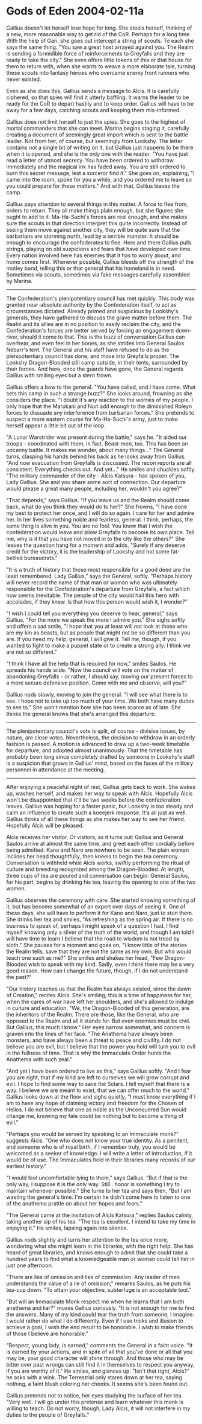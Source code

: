 <!-- TITLE: Gods of Eden 2004-02-11a -->
<!-- SUBTITLE: A game log for Gods of Eden -->

# Gods of Eden 2004-02-11a

Gallius doesn't let herself lose hope for long. She steels herself, thinking of a new, more reasonable way to get rid of the CoR. Perhaps for a long time. With the help of Gari, she goes out intercept a string of scouts. To each she says the same thing. "You saw a great host arrayed against you. The Realm is sending a formidible force of reinforcements to Greyfalls and they are ready to take the city." She even offers little tokens of this or that house for them to return with, when she wants to weave a more elaborate tale, turning these scouts into fantasy heroes who overcame enemy front runners who never existed.

Even as she does this, Gallius sends a message to Alcis. It is carefully ciphered, so that spies will find it utterly baffling. It warns the leader to be ready for the CoR to depart hastily and to keep order. Gallius will have to be away for a few days, catching scouts and keeping them mis-informed.

Gallius does not limit herself to just the spies. She goes to the highest of mortal commanders that she can meet. Marina begins staging it, carefully creating a document of seemingly great import which is sent to the battle leader. Not from her, of course, but seemingly from Lookshy. The letter contains not a single bit of writing on it, but Gallius just happens to be there when it is opened, and she is the only one with the reader. "You have just read a letter of utmost secrecy. You have been ordered to withdraw immediately and the magical ink has faded away. You are still ordered to burn this secret message, lest a sorceror find it." She goes on, explaining, "I came into the room, spoke for you a while, and you ordered me to leave so you could prepare for these matters." And with that, Gallius leaves the camp.

Gallius pays attention to several things in this matter. A force to flee from, orders to return. They all make things plain enough, but she figures she ought to add to it. Ma-Ha-Suchi's forces are real enough, and she makes sure the scouts in that direction interpret this quite incorrectly. Instead of seeing them move against another city, they will be quite sure that the barbarians are storming north, lead by a terrible monster. It should be enough to encourage the confederates to flee. Here and there Gallius pulls strings, playing on old suspicions and fears that have developed over time. Every nation involved here has enemies that it has to worry about, and home comes first. Whenever possible, Gallius bleeds off the strength of the motley band, telling this or that general that his homeland is in need. Sometimes via scouts, sometimes via fake messages carefully assembled by Marina.

---

The Confederation's plenipotentiary council has met quickly. This body was granted near-absolute authority by the Confederation itself, to act as circumstances dictated. Already primed and suspicious by Lookshy's generals, they have gathered to discuss the grave matter before them. The Realm and its allies are in no position to easily reclaim the city, and the Confederation's forces are better served by forcing an engagement down-river, should it come to that. This is the buzz of conversation Gallius can overhear, and even feel in her bones, as she strides into General Saulos Nebarr's tent. The General and his staff have refused to do as the plenipotentiary council has done, and move into Greyfalls proper. The Lookshy Dragon-Blooded still camp outside, in their tents, surrounded by their forces. And here, once the guards have gone, the General regards Gallius with smiling eyes but a stern frown.

Gallius offers a bow to the general. "You have called, and I have come. What sets this camp in such a strange buzz?" She looks around, frowning as she considers the place. "I doubt it's any reaction to the worries of my people. I only hope that the Marukani and Nuri add enough to the diminished Roleyn forces to dissuade any interference from barbarian forces." She pretends to suspect a more eastern course for Ma-Ha-Suchi's army, just to make herself appear a little bit out of the loop.

"A Lunar Warstrider was present during the battle," says he. "It aided our troops - coordinated with them, in fact. Beast-men, too. This has been an uncanny battle. It makes me wonder, about many things..." The General turns, clasping his hands behind his back as he looks away from Gallius. "And now evacuation from Greyfalls is discussed. The recon reports are all consistent. Everything checks out. And yet..." He smiles and chuckles softly. "The military commander of the city - Alcis Katsura - has spoken of you, Lady Gallius. She and you share some sort of connection. Our departure would please a great many people, including her, wouldn't you agree?"

"That depends," says Gallius. "If you leave us and the Realm should come back, what do you think they would do to her?" She frowns, "I have done my best to protect her once, and I will do so again. I care for her and admire her. In her lives something noble and fearless, general. I think, perhaps, the same thing is alive in you. You are no fool. You know that I wish the confederation would leave and allow Greyfalls to become its own place. Tell me, why is it that you have not moved in to the city like the others?" She leaves the question hang for a moment and adds, "Surely if any deserve credit for the victory, it is the leadership of Lookshy and not some fat-bellied bureaucrats."

"It is a truth of history that those most responsible for a good deed are the least remembered, Lady Gallius," says the General, softly. "Perhaps history will never record the name of that man or woman who was ultimately responsible for the Confederation's departure from Greyfalls, a fact which now seems inevitable. The people of the city would hail this hero with accolades, if they knew. Is that how this person would wish it, I wonder?"

"I wish I could tell you everything you deserve to hear, general," says Gallius, "For the more we speak the more I admire you." She sighs softly and offers a sad smile, "I hope that you at least will not look at those who are my kin as beasts, but as people that might not be so different than you are. If you need my help, general, I will give it. Tell me, though, if you wanted to fight to make a puppet state or to create a strong ally. I think we are not so different."

"I think I have all the help that is required for now," smiles Saulos. He spreads his hands wide. "Now the council will vote on the matter of abandoning Greyfalls - or rather, I should say, moving our present forces to a more secure defensive position. Come with me and observe, will you?"

Gallius nods slowly, moving to join the general. "I will see what there is to see. I hope not to take up too much of your time. We both have many duties to see to." She won't mention how she has been scarce as of late. She thinks the general knows that she's arranged this departure.

---

The plenipotentiary council's vote is split, of course - divisive issues, by nature, are close votes. Nevertheless, the decision to withdraw in an orderly fashion is passed. A motion is advanced to draw up a two-week timetable for departure, and adopted almost unanimously. That the timetable has probably been long since completely drafted by someone in Lookshy's staff is a suspicion that grows in Gallius' mind, based on the faces of the military personnel in attendance at the meeting.

---

After enjoying a peaceful night of rest, Gallius gets back to work. She wakes up, washes herself, and makes her way to speak with Alcis. Hopefully Alcis won't be disappointed that it'll be two weeks before the confederation leaves. Gallius was hoping for a faster panic, but Lookshy is too steady and calm an influence to create such a kneejerk response. It's all just as well. Gallius thinks of all these things as she makes her way to see her friend. Hopefully Alcis will be pleased.

Alcis receives her visitor. Or visitors, as it turns out: Gallius and General Saulos arrive at almost the same time, and greet each other cordially before being admitted. Kano and Naro are nowhere to be seen. The plain woman inclines her head thoughtfully, then kneels to begin the tea ceremony. Conversation is withheld while Alcis works, swiftly performing the ritual of culture and breeding recognized among the Dragon-Blooded. At length, three cups of tea are poured and conversation can begin. General Saulos, for his part, begins by drinking his tea, leaving the opening to one of the two women.

Gallius observes the ceremony with care. She started knowing something of it, but has become somewhat of an expert over days of seeing it. One of these days, she will have to perform it for Kano and Naro, just to stun them. She drinks her tea and smiles, "As refreshing as the spring air. If there is no business to speak of, perhaps I might speak of a question I had. I find myself knowing only a sliver of the truth of the world, and though I am told I will have time to learn I believe that the road to wisdom is not tread by sloth." She pauses for a moment and goes on, "I know little of the stories the Realm tells, save that they are not the same as my own. But who would teach one such as me?" She smiles and shakes her head, "Few Dragon-Blooded wish to speak with my kind. Sadly, even I think there may be a very good reason. How can I change the future, though, if I do not understand the past?"

"Our history teaches us that the Realm has always existed, since the dawn of Creation," recites Alcis. She's smiling; this is a time of happiness for her, when the cares of war have left her shoulders, and she's allowed to indulge in culture and education. "We, the Dragon-Blooded of this generation, are the inheritors of the Realm. There are those, like the General, who are opposed to the Realm and all it stands for. But even enemies must be civil. But Gallius, this much I know." Her eyes narrow somewhat, and concern is graven into the lines of her face. "The Anathema have always been monsters, and have always been a threat to peace and civility. I do not believe you are evil, but I believe that the power you hold will turn you to evil in the fullness of time. That is why the Immaculate Order hunts the Anathema with such zeal."

"And yet I have been ordered to live as this," says Gallius softly. "And I fear you are right, that if my kind are left to ourselves we will grow corrupt and evil. I hope to find some way to save the Solars. I tell myself that there is a way. I believe we are meant to exist, that we can offer much to the world." Gallius looks down at the floor and sighs quietly, "I must know everything if I am to have any hope of claiming victory and freedom for the Chosen of Helios. I do not believe that one as noble as the Unconquered Sun would change me, knowing my fate could be nothing but to become a thing of evil."

"Perhaps you would be served by speaking to an Immaculate monk?" suggests Alcis. "One who does not know your true identity. As a penitent, and someone who is of royal birth, if I remember truly, you would be welcomed as a seeker of knowledge. I will write a letter of introduction, if it would be of use. The Immaculates hold in their libraries many records of our earliest history."

"I would feel uncomfortable lying to them," says Gallius. "But if that is the only way, I suppose it is the only way. Still.. honor is something I try to maintain whenever possible." She turns to her tea and says then, "But I am wasting the general's time. I'm certain he didn't come here to listen to one of the anathema prattle on about her hopes and fears."

"The General came at the invitation of Alcis Katsura," replies Saulos calmly, taking another sip of his tea. "The tea is excellent. I intend to take my time in enjoying it." He smiles, lapsing again into silence.

Gallius nods slightly and turns her attention to the tea once more, wondering what she might learn in the libraries, with the right help. She has heard of great libraries, and knows enough to admit that she could take a hundred years to find what a knowledgeable man or woman could tell her in just one afternoon.

"There are lies of omission and lies of commission. Any leader of men understands the value of a lie of omission," remarks Saulos, as he puts his tea-cup down. "To attain your objective, subterfuge is an acceptable tool."

"But will an Immaculate Monk respect me when he learns that I am both anathema and liar?" muses Gallius curiously. "It is not enough for me to find the answers. Many of my kind could tear the truth from someone, I imagine. I would rather do what I do differently. Even if I use tricks and illusion to achieve a goal, I wish the end result to be honorable. I wish to make friends of those I believe are honorable."

"Respect, young lady, is earned," comments the General in a faint voice. "It is earned by your actions, and in spite of all that you've done or all that you may be, your good character will shine through. And those who may be bitter over past wrongs can still find it in themselves to respect you anyway, if you are worthy of it." He smiles, and glances up. "Isn't that right, Alcis?" he asks with a wink. The Terrestrial only stares down at her tea, saying nothing, a faint blush coloring her cheeks. It seems she's been found out.

Gallius pretends not to notice, her eyes studying the surface of her tea. "Very well. I will go under this pretense and learn whatever this monk is willing to teach. Do not worry, though, Lady Alcis, it will not interfere in my duties to the people of Greyfalls."